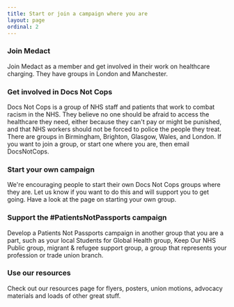 ```yaml
---
title: Start or join a campaign where you are
layout: page
ordinal: 2
---
```


### Join Medact

Join Medact as a member and get involved in their work on healthcare charging. They have groups in London and Manchester.

### Get involved in Docs Not Cops

Docs Not Cops is a group of NHS staff and patients that work to combat racism in the NHS. They believe no one should be afraid to access the healthcare they need, either because they can't pay or might be punished, and that NHS workers should not be forced to police the people they treat. There are groups in Birmingham, Brighton, Glasgow, Wales, and London. If you want to join a group, or start one where you are, then email DocsNotCops.

### Start your own campaign

We're encouraging people to start their own Docs Not Cops groups where they are. Let us know if you want to do this and will support you to get going. Have a look at the page on starting your own group.

### Support the #PatientsNotPassports campaign

Develop a Patients Not Passports campaign in another group that you are a part, such as your local Students for Global Health group, Keep Our NHS Public group, migrant & refugee support group, a group that represents your profession or trade union branch.

### Use our resources

Check out our resources page for flyers, posters, union motions, advocacy materials and loads of other great stuff.
